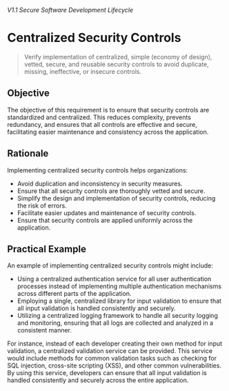 *V1.1 Secure Software Development Lifecycle*

# Centralized Security Controls

> Verify implementation of centralized, simple (economy of design), vetted, secure, and reusable security controls to avoid duplicate, missing, ineffective, or insecure controls.

## Objective
The objective of this requirement is to ensure that security controls are standardized and centralized. This reduces complexity, prevents redundancy, and ensures that all controls are effective and secure, facilitating easier maintenance and consistency across the application.

## Rationale
Implementing centralized security controls helps organizations:
- Avoid duplication and inconsistency in security measures.
- Ensure that all security controls are thoroughly vetted and secure.
- Simplify the design and implementation of security controls, reducing the risk of errors.
- Facilitate easier updates and maintenance of security controls.
- Ensure that security controls are applied uniformly across the application.

## Practical Example
An example of implementing centralized security controls might include:
- Using a centralized authentication service for all user authentication processes instead of implementing multiple authentication mechanisms across different parts of the application.
- Employing a single, centralized library for input validation to ensure that all input validation is handled consistently and securely.
- Utilizing a centralized logging framework to handle all security logging and monitoring, ensuring that all logs are collected and analyzed in a consistent manner.

For instance, instead of each developer creating their own method for input validation, a centralized validation service can be provided. This service would include methods for common validation tasks such as checking for SQL injection, cross-site scripting (XSS), and other common vulnerabilities. By using this service, developers can ensure that all input validation is handled consistently and securely across the entire application.

